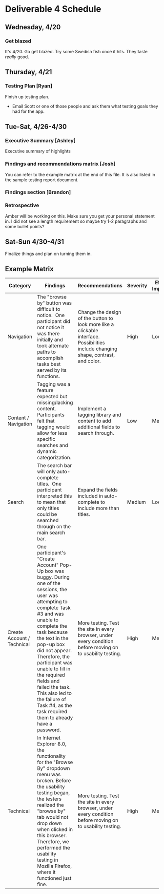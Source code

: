 # Deliverable 4 Schedule

## Wednesday, 4/20

### Get blazed

It's 4/20. Go get blazed. Try some Swedish fish once it hits. They taste *really* good.

## Thursday, 4/21

### Testing Plan [Ryan]

Finish up testing plan.
 - Email Scott or one of those people and ask them what testing goals they had for the app.

## Tue-Sat, 4/26-4/30

### Executive Summary [Ashley]

Executive summary of highlights

### Findings and recommendations matrix [Josh]

You can refer to the example matrix at the end of this file. It is also listed in the sample testing report document.

### Findings section [Brandon]

### Retrospective

Amber will be working on this. Make sure you get your personal statement in. I did not see a length requirement so maybe try 1-2 paragraphs and some bullet points?

## Sat-Sun 4/30-4/31

Finalize things and plan on turning them in.


## Example Matrix

| Category                   | Findings                                                                                                                                                                                                                                                                                                                                                                                                         | Recommendations                                                                                                                      | Severity | Effort to Implement | Reason to Implement                                                                                                                       |
| -------------------------- | ---------------------------------------------------------------------------------------------------------------------------------------------------------------------------------------------------------------------------------------------------------------------------------------------------------------------------------------------------------------------------------------------------------------- | ------------------------------------------------------------------------------------------------------------------------------------ | -------- | ------------------- | ----------------------------------------------------------------------------------------------------------------------------------------- |
| Navigation                 | The "browse by" button was difficult to notice.  One participant did not notice it was there initially and took alternate paths to accomplish tasks best served by its functions.                                                                                                                                                                                                                                | Change the design of the button to look more like a clickable interface.  Possibilities include changing shape, contrast, and color. | High     | Low                 | Functionality is not effective if it is not noticed.                                                                                      |
| Content / Navigation       | Tagging was a feature expected but missing/lacking content. Participants felt that tagging would allow for less specific searches and dynamic categorization.                                                                                                                                                                                                                                                    | Implement a tagging library and content to add additional fields to search through.                                                  | Low      | Medium              | Adding expected features allows for more user comfort when searching for content, especially if the object of the search is fuzzy.        |
| Search                     | The search bar will only auto-complete titles.  One participant interpreted this to mean that only titles could be searched through on the main search bar.                                                                                                                                                                                                                                                      | Expand the fields included in auto-complete to include more than titles.                                                             | Medium   | Low                 | Reducing user confusion is always a good thing, especially if the effort required is minimal.                                             |
| Create Account / Technical | One participant's "Create Account" Pop-Up box was buggy. During one of the sessions, the user was attempting to complete Task #3 and was unable to complete the task because the text in the pop-up box did not appear. Therefore, the participant was unable to fill in the required fields and failed the task. This also led to the failure of Task #4, as the task required them to already have a password. | More testing. Test the site in every browser, under every condition before moving on to usability testing.                           | High     | Medium              | Testing the site beforehand is crucial. The account creation itself is a central portion of the site and it should be guaranteed to work. |
| Technical                  | In Internet Explorer 8.0, the functionality for the "Browse By" dropdown menu was broken. Before the usability testing began, the testers realized the "browse by" tab would not drop down when clicked in this browser. Therefore, we performed the usability testing in Mozilla Firefox, where it functioned just fine.                                                                                        | More testing. Test the site in every browser, under every condition before moving on to usability testing.                           | High     | Medium              | Testing the site beforehand is crucial. The "Browse By" advanced search is also a central portion of the usability of the site.           |